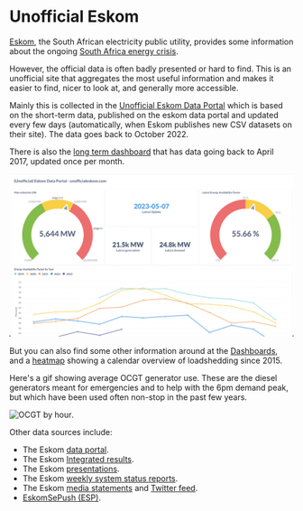 # Unofficial Eskom

[Eskom](https://www.eskom.co.za), the South African electricity public utility,  provides some information about the ongoing [South Africa energy crisis](https://en.wikipedia.org/wiki/South_African_energy_crisis). 

However, the official data is often badly presented or hard to find. This is an unofficial site that aggregates the most useful information and makes it easier to find, nicer to look at, and generally more accessible.

Mainly this is collected in the [Unofficial Eskom Data Portal](https://metabase.dwyer.co.za/public/dashboard/d3b40619-d8f0-4be3-a1f2-99fe5b84e961) which is based on the short-term data, published on the eskom data portal and updated every few days (automatically, when Eskom publishes new CSV datasets on their site). The data goes back to October 2022.

There is also the [long term dashboard](https://metabase.dwyer.co.za/public/dashboard/8a1e3f60-e53f-44c4-b045-cdcb35254ecb) that has data going back to April 2017, updated once per month.

[![Preview of Unofficial Eskom Data Portal](assets/unofficial-eskom-data-portal.png)](https://metabase.dwyer.co.za/public/dashboard/d3b40619-d8f0-4be3-a1f2-99fe5b84e961)

But you can also find some other information around at the [Dashboards](./dashboards), and a [heatmap](./heatmap) showing a calendar overview of loadshedding since 2015.

Here's a gif showing average OCGT generator use. These are the diesel generators meant for emergencies and to help with the 6pm demand peak, but which have been used often non-stop in the past few years.

![OCGT by hour](https://i.ritzastatic.com/images/7e57055a32e74bc79a192d14b4eeb430/ocgt.gif).

Other data sources include:

* The Eskom [data portal](https://www.eskom.co.za/dataportal/).
* The Eskom [Integrated results](https://www.eskom.co.za/investors/integrated-results/).
* The Eskom [presentations](https://www.eskom.co.za/media-room/presentations/).
* The Eskom [weekly system status reports](https://www.eskom.co.za/eskom-divisions/tx/system-adequacy-reports/).
* The Eskom [media statements](https://www.eskom.co.za/category/news/) and [Twitter feed](http://twitter.com/eskom_sa).
* [EskomSePush (ESP)](https://sepush.co.za).


